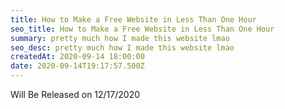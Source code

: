```yaml
---
title: How to Make a Free Website in Less Than One Hour
seo_title: How to Make a Free Website in Less Than One Hour
summary: pretty much how I made this website lmao
seo_desc: pretty much how I made this website lmao
createdAt: 2020-09-14 18:00:00
date: 2020-09-14T19:17:57.500Z
---
```


Will Be Released on 12/17/2020
